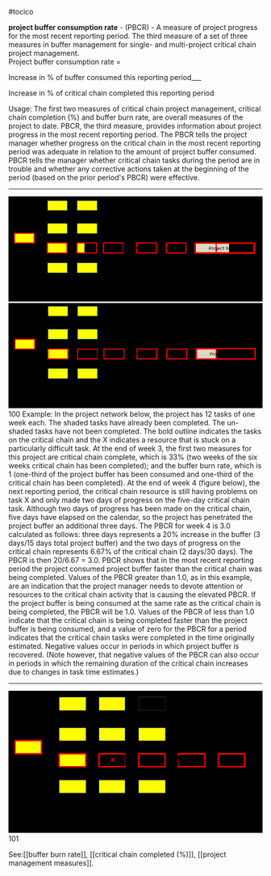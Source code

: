 #tocico

<b>project buffer consumption rate</b> - (PBCR) - A measure of project progress for the most recent reporting period. The third measure of a set of three measures in buffer management for single- and multi-project critical chain project management.  
Project buffer consumption rate =

 Increase in % of buffer consumed this reporting period___

 
Increase in % of critical chain completed this reporting period  





 
Usage: The first two measures of critical chain project management, critical chain completion (%) and buffer burn rate, are overall measures of the project to date.  PBCR, the third measure, provides information about project progress in the most recent reporting period.  The PBCR tells the project manager whether progress on the critical chain in the most recent reporting period was adequate in relation to the amount of project buffer consumed.  PBCR tells the manager whether critical chain tasks during the period are in trouble and whether any corrective actions taken at the beginning of the period (based on the prior period's PBCR) were effective.

<hr/>
<img src="./tocico_dictionary_2nd_editio-100_1.png"/>
<img src="./tocico_dictionary_2nd_editio-100_2.png"/>
100 
Example: In the project network below, the project has 12 tasks of one week each.  The shaded tasks have already been completed.  The un-shaded tasks have not been completed.  The bold outline indicates the tasks on the critical chain and the X indicates a resource that is stuck on a particularly difficult task.  At the end of week 3, the first two  measures for this project are critical chain complete, 
which is 33% (two weeks of the six weeks critical chain has been completed); and the buffer burn rate, which is 1 (one-third of the project buffer has been consumed and one-third of the critical chain has been completed). At the end of week 4 (figure below), the next reporting period, the critical chain resource is still having problems on task X and only made two days of progress on the five-day critical chain task.  Although two days of progress has been made on the critical chain, five days have elapsed on the calendar, so the project has penetrated the project buffer an additional three days.  The PBCR for week 4 is 3.0 calculated as follows:  three days represents a 20% increase in the buffer (3 days/15 days total project buffer) and the two days of progress on the critical chain represents 6.67% of the critical chain (2 days/30 days).  The PBCR is then 20/6.67 = 3.0. 
PBCR shows that in the most recent reporting period the project consumed project buffer faster 
than the critical chain was being completed.  Values of the PBCR greater than 1.0, as in this example, are an indication that the project manager needs to devote attention or resources to the critical chain activity that is causing the elevated PBCR.  If the project buffer is being consumed at the same rate as the critical chain is being completed, the PBCR will be 1.0.  Values of the PBCR of less than 1.0 indicate that the critical chain is being completed faster than the project buffer is being consumed, and a value of zero for the PBCR for a period indicates that the critical chain tasks were completed in the time originally estimated.  Negative values occur in periods in which project buffer is recovered. (Note however, that negative values of the PBCR can also occur in periods in which the remaining duration of the critical chain increases due to changes in task time estimates.) 
<hr/>
<img src="./tocico_dictionary_2nd_editio-101_1.png"/>
101 




See:[[buffer burn rate]], [[critical chain completed (%)]], [[project management measures]].
